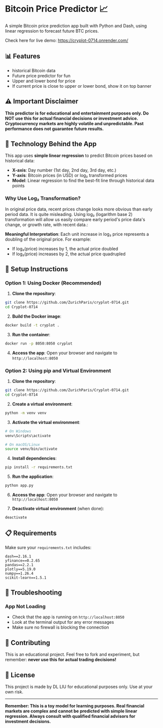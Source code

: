 # Bitcoin Price Predictor 📈

A simple Bitcoin price prediction app built with Python and Dash, using linear regression to forecast future BTC prices.

Check here for live demo: https://cryplot-0714.onrender.com/

## 📊 Features

- historical Bitcoin data
- Future price predictor for fun
- Upper and lower bond for price
- If current price is close to upper or lower bond, show it on top banner

## ⚠️ Important Disclaimer

**This predictor is for educational and entertainment purposes only. Do NOT use this for actual financial decisions or investment advice. Cryptocurrency markets are highly volatile and unpredictable. Past performance does not guarantee future results.**

## 🔧 Technology Behind the App

This app uses **simple linear regression** to predict Bitcoin prices based on historical data:

- **X-axis**: Day number (1st day, 2nd day, 3rd day, etc.)
- **Y-axis**: Bitcoin prices (in USD) or log₂ transformed prices
- **Model**: Linear regression to find the best-fit line through historical data points

### Why Use Log₂ Transformation?

In original price data, recent prices change looks more obvious than early period data. It is quite misleading. Using log₂ (logarithm base 2) transformation will allow us easily compare early period's price data's change, or growth rate,  with recent data.:

 **Meaningful Interpretation**: Each unit increase in log₂ price represents a doubling of the original price. For example:
   - If log₂(price) increases by 1, the actual price doubled
   - If log₂(price) increases by 2, the actual price quadrupled

## 🚀 Setup Instructions

### Option 1: Using Docker (Recommended)

1. **Clone the repository**:
```bash
git clone https://github.com/ZurichParis/cryplot-0714.git
cd Cryplot-0714
```

2. **Build the Docker image**:
```bash
docker build -t cryplot .
```

3. **Run the container**:
```bash
docker run -p 8050:8050 cryplot
```

4. **Access the app**:
Open your browser and navigate to `http://localhost:8050`

### Option 2: Using pip and Virtual Environment

1. **Clone the repository**:
```bash
git clone https://github.com/ZurichParis/Cryplot-0714.git
cd Cryplot-0714
```

2. **Create a virtual environment**:
```bash
python -m venv venv
```

3. **Activate the virtual environment**:
```bash
# On Windows
venv\Scripts\activate

# On macOS/Linux
source venv/bin/activate
```

4. **Install dependencies**:
```bash
pip install -r requirements.txt
```

5. **Run the application**:
```bash
python app.py
```

6. **Access the app**:
Open your browser and navigate to `http://localhost:8050`

7. **Deactivate virtual environment** (when done):
```bash
deactivate
```

## 📋 Requirements

Make sure your `requirements.txt` includes:
```
dash==2.16.1
yfinance==0.2.65
pandas==2.2.1
plotly==5.19.0
numpy==1.26.4
scikit-learn==1.5.1
```

## 🔧 Troubleshooting

### App Not Loading
- Check that the app is running on `http://localhost:8050`
- Look at the terminal output for any error messages
- Make sure no firewall is blocking the connection


## 🤝 Contributing

This is an educational project. Feel free to fork and experiment, but remember: **never use this for actual trading decisions!**

## 📄 License

This project is made by DL LIU for educational purposes only. Use at your own risk.

---

**Remember: This is a toy model for learning purposes. Real financial markets are complex and cannot be predicted with simple linear regression. Always consult with qualified financial advisors for investment decisions.**
